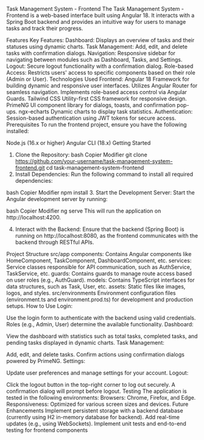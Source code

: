 Task Management System - Frontend
The Task Management System - Frontend is a web-based interface built using Angular 18. It interacts with a Spring Boot backend and provides an intuitive way for users to manage tasks and track their progress.

Features
Key Features:
Dashboard: Displays an overview of tasks and their statuses using dynamic charts.
Task Management: Add, edit, and delete tasks with confirmation dialogs.
Navigation: Responsive sidebar for navigating between modules such as Dashboard, Tasks, and Settings.
Logout: Secure logout functionality with a confirmation dialog.
Role-based Access: Restricts users' access to specific components based on their role (Admin or User).
Technologies Used
Frontend:
Angular 18
Framework for building dynamic and responsive user interfaces.
Utilizes Angular Router for seamless navigation.
Implements role-based access control via Angular Guards.
Tailwind CSS
Utility-first CSS framework for responsive design.
PrimeNG
UI component library for dialogs, toasts, and confirmation pop-ups.
ngx-echarts
Dynamic charts to display task statistics.
Authentication:
Session-based authentication using JWT tokens for secure access.
Prerequisites
To run the frontend project, ensure you have the following installed:

Node.js (16.x or higher)
Angular CLI (18.x)
Getting Started
1. Clone the Repository:
bash
Copier
Modifier
git clone https://github.com/your-username/task-management-system-frontend.git
cd task-management-system-frontend
2. Install Dependencies:
Run the following command to install all required dependencies:

bash
Copier
Modifier
npm install
3. Start the Development Server:
Start the Angular development server by running:

bash
Copier
Modifier
ng serve
This will run the application on http://localhost:4200.

4. Interact with the Backend:
Ensure that the backend (Spring Boot) is running on http://localhost:8080, as the frontend communicates with the backend through RESTful APIs.

Project Structure
src/app
components: Contains Angular components like HomeComponent, TaskComponent, DashboardComponent, etc.
services: Service classes responsible for API communication, such as AuthService, TaskService, etc.
guards: Contains guards to manage route access based on user roles (e.g., AuthGuard).
models: Contains TypeScript interfaces for data structures, such as Task, User, etc.
assets: Static files like images, logos, and styles.
src/environments
Environment configuration files (environment.ts and environment.prod.ts) for development and production setups.
How to Use
Login:

Use the login form to authenticate with the backend using valid credentials.
Roles (e.g., Admin, User) determine the available functionality.
Dashboard:

View the dashboard with statistics such as total tasks, completed tasks, and pending tasks displayed in dynamic charts.
Task Management:

Add, edit, and delete tasks.
Confirm actions using confirmation dialogs powered by PrimeNG.
Settings:

Update user preferences and manage settings for your account.
Logout:

Click the logout button in the top-right corner to log out securely. A confirmation dialog will prompt before logout.
Testing
The application is tested in the following environments:
Browsers: Chrome, Firefox, and Edge.
Responsiveness: Optimized for various screen sizes and devices.
Future Enhancements
Implement persistent storage with a backend database (currently using H2 in-memory database for backend).
Add real-time updates (e.g., using WebSockets).
Implement unit tests and end-to-end testing for frontend components

